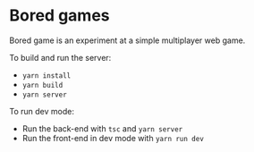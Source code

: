 # Bored games

Bored game is an experiment at a simple multiplayer web game.

To build and run the server:

- `yarn install`
- `yarn build`
- `yarn server`

To run dev mode:

- Run the back-end with `tsc` and `yarn server`
- Run the front-end in dev mode with `yarn run dev`